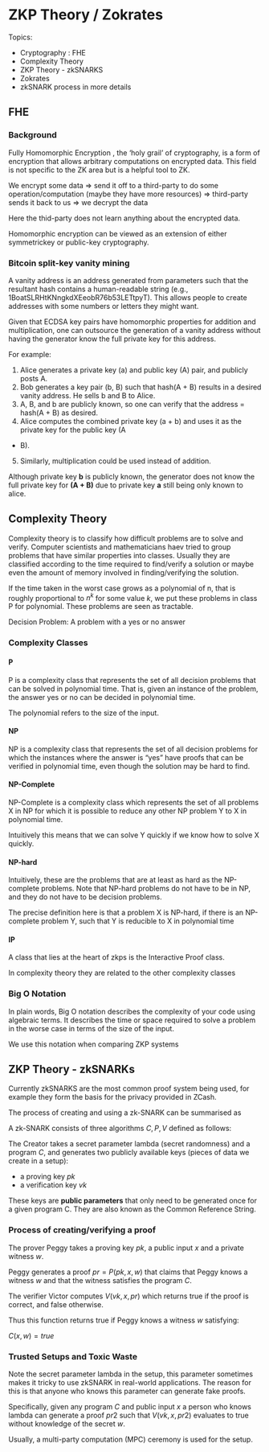 # ZKP Theory / Zokrates

Topics:
 - Cryptography : FHE
 - Complexity Theory
 - ZKP Theory - zkSNARKS
 - Zokrates
 - zkSNARK process in more details

## FHE

### Background

Fully Homomorphic Encryption , the ‘holy grail’ of cryptography, is a form of encryption that allows
arbitrary computations on encrypted data. This field is not specific to the ZK area but is a helpful tool to ZK.

We encrypt some data => send it off to a third-party to do some operation/computation (maybe they have more resources) => third-party sends it back to us => we decrypt the data

Here the thid-party does not learn anything about the encrypted data. 

Homomorphic encryption can be viewed as an extension of either symmetrickey or public-key cryptography.

### Bitcoin split-key vanity mining

A vanity address is an address generated from parameters such that the resultant hash contains a human-readable string (e.g., 1BoatSLRHtKNngkdXEeobR76b53LETtpyT). This allows people to create addresses with some numbers or letters they might want. 

Given that ECDSA key pairs have homomorphic properties for addition and multiplication, one can
outsource the generation of a vanity address without having the generator know the full private key
for this address.

For example:

1. Alice generates a private key (a) and public key (A) pair, and publicly posts A.
2. Bob generates a key pair (b, B) such that hash(A + B) results in a desired vanity address. He sells b and B to Alice.
3. A, B, and b are publicly known, so one can verify that the address = hash(A + B) as desired.
4. Alice computes the combined private key (a + b) and uses it as the private key for the public key (A
+ B).
5. Similarly, multiplication could be used instead of addition.

Although private key **b** is publicly known, the generator does not know the full private key for **(A + B)** due to private key **a** still being only known to alice. 

## Complexity Theory

Complexity theory is to classify how difficult problems are to solve and verify. Computer scientists and mathematicians haev tried to group problems that have similar properties into classes. Usually they are classified according to the time required to find/verify a solution or maybe even the amount of memory involved in finding/verifying the solution. 

If the time taken in the worst case grows as a polynomial of n, that is roughly proportional to $n^k$ for some value $k$, we put these problems in class P for polynomial. These problems are seen as
tractable.

Decision Problem: A problem with a yes or no answer

### Complexity Classes

#### P

P is a complexity class that represents the set of all decision problems that can be solved in
polynomial time. That is, given an instance of the problem, the answer yes or no can be decided in
polynomial time.

The polynomial refers to the size of the input.

#### NP

NP is a complexity class that represents the set of all decision problems for which the instances
where the answer is “yes” have proofs that can be verified in polynomial time, even though the
solution may be hard to find.

#### NP-Complete

NP-Complete is a complexity class which represents the set of all problems X in NP for which it is
possible to reduce any other NP problem Y to X in polynomial time.

Intuitively this means that we can solve Y quickly if we know how to solve X quickly.

#### NP-hard

Intuitively, these are the problems that are at least as hard as the NP-complete problems. Note that
NP-hard problems do not have to be in NP, and they do not have to be decision problems.

The precise definition here is that a problem X is NP-hard, if there is an NP-complete problem Y,
such that Y is reducible to X in polynomial time

#### IP

A class that lies at the heart of zkps is the Interactive Proof class.

In complexity theory they are related to the other complexity classes

### Big O Notation

In plain words, Big O notation describes the complexity of your code using algebraic terms.
It describes the time or space required to solve a problem in the worse case in terms of the size of
the input.

We use this notation when comparing ZKP systems

## ZKP Theory - zkSNARKs

Currently zkSNARKS are the most common proof system being used, for example they form the
basis for the privacy provided in ZCash.

The process of creating and using a zk-SNARK can be summarised as

A zk-SNARK consists of three algorithms $C, P, V$ defined as follows:

The Creator takes a secret parameter lambda (secret randomness) and a program $C$, and generates two publicly available keys (pieces of data we create in a setup):
 - a proving key $pk$
 - a verification key $vk$

These keys are **public parameters** that only need to be generated once for a given program C.
They are also known as the Common Reference String.

### Process of creating/verifying a proof

The prover Peggy takes a proving key $pk$, a public input $x$ and a private witness $w$.

Peggy generates a proof $pr = P(pk, x, w)$ that claims that Peggy knows a witness $w$ and that the
witness satisfies the program $C$.

The verifier Victor computes $V (vk, x, pr)$ which returns true if the proof is correct, and false
otherwise.

Thus this function returns true if Peggy knows a witness $w$ satisfying:

$C(x, w) = true$

### Trusted Setups and Toxic Waste

Note the secret parameter lambda in the setup, this parameter sometimes makes it tricky to use zkSNARK in real-world applications. The reason for this is that anyone who knows this parameter can
generate fake proofs.

Specifically, given any program $C$ and public input $x$ a person who knows lambda can generate a
proof $pr2$ such that $V (vk, x, pr2)$ evaluates to true without knowledge of the secret $w$.

Usually, a multi-party computation (MPC) ceremony is used for the setup.